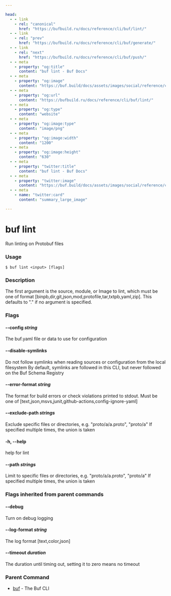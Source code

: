 ```yaml
---

head:
  - - link
    - rel: "canonical"
      href: "https://bufbuild.ru/docs/reference/cli/buf/lint/"
  - - link
    - rel: "prev"
      href: "https://bufbuild.ru/docs/reference/cli/buf/generate/"
  - - link
    - rel: "next"
      href: "https://bufbuild.ru/docs/reference/cli/buf/push/"
  - - meta
    - property: "og:title"
      content: "buf lint - Buf Docs"
  - - meta
    - property: "og:image"
      content: "https://buf.build/docs/assets/images/social/reference/cli/buf/lint.png"
  - - meta
    - property: "og:url"
      content: "https://bufbuild.ru/docs/reference/cli/buf/lint/"
  - - meta
    - property: "og:type"
      content: "website"
  - - meta
    - property: "og:image:type"
      content: "image/png"
  - - meta
    - property: "og:image:width"
      content: "1200"
  - - meta
    - property: "og:image:height"
      content: "630"
  - - meta
    - property: "twitter:title"
      content: "buf lint - Buf Docs"
  - - meta
    - property: "twitter:image"
      content: "https://buf.build/docs/assets/images/social/reference/cli/buf/lint.png"
  - - meta
    - name: "twitter:card"
      content: "summary_large_image"

---
```


# buf lint

Run linting on Protobuf files

### Usage

```console
$ buf lint <input> [flags]
```

### Description

The first argument is the source, module, or Image to lint, which must be one of format \[binpb,dir,git,json,mod,protofile,tar,txtpb,yaml,zip\]. This defaults to "." if no argument is specified.

### Flags

#### \--config _string_

The buf.yaml file or data to use for configuration

#### \--disable-symlinks

Do not follow symlinks when reading sources or configuration from the local filesystem By default, symlinks are followed in this CLI, but never followed on the Buf Schema Registry

#### \--error-format _string_

The format for build errors or check violations printed to stdout. Must be one of \[text,json,msvs,junit,github-actions,config-ignore-yaml\]

#### \--exclude-path _strings_

Exclude specific files or directories, e.g. "proto/a/a.proto", "proto/a" If specified multiple times, the union is taken

#### \-h, --help

help for lint

#### \--path _strings_

Limit to specific files or directories, e.g. "proto/a/a.proto", "proto/a" If specified multiple times, the union is taken

### Flags inherited from parent commands

#### \--debug

Turn on debug logging

#### \--log-format _string_

The log format \[text,color,json\]

#### \--timeout _duration_

The duration until timing out, setting it to zero means no timeout

### Parent Command

- [buf](../) - The Buf CLI
